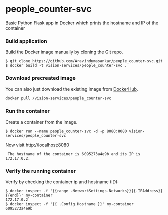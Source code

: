 # people_counter-svc
Basic Python Flask app in Docker which prints the hostname and IP of the container

### Build application
Build the Docker image manually by cloning the Git repo.
```
$ git clone https://github.com/Aravindumasankar/people_counter-svc.git
$ docker build -t vision-services/people_counter-svc .
```

### Download precreated image
You can also just download the existing image from [DockerHub](https://hub.docker.com/r/lvthillo/python-flask-docker/).
```
docker pull /vision-services/people_counter-svc
```

### Run the container
Create a container from the image.
```
$ docker run --name people_counter-svc -d -p 8080:8080 vision-services/people_counter-svc
```

Now visit http://localhost:8080
```
 The hostname of the container is 6095273a4e9b and its IP is 172.17.0.2. 
```

### Verify the running container
Verify by checking the container ip and hostname (ID):
```
$ docker inspect -f '{{range .NetworkSettings.Networks}}{{.IPAddress}}{{end}}' my-container
172.17.0.2
$ docker inspect -f '{{ .Config.Hostname }}' my-container
6095273a4e9b
```
